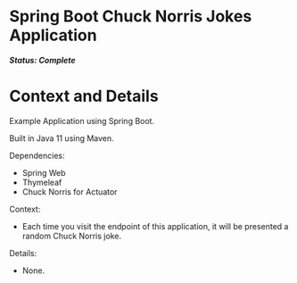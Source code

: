 # Spring Boot Chuck Norris Jokes Application

***Status: Complete***

# Context and Details

Example Application using Spring Boot.

Built in Java 11 using Maven.

Dependencies:
- Spring Web
- Thymeleaf
- Chuck Norris for Actuator

Context:
- Each time you visit the endpoint of this application, it will be presented a random Chuck Norris joke.

Details:
- None.
